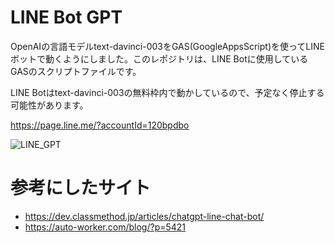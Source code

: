 # LINE Bot GPT
OpenAIの言語モデルtext-davinci-003をGAS(GoogleAppsScript)を使ってLINEボットで動くようにしました。このレポジトリは、LINE Botに使用しているGASのスクリプトファイルです。

LINE Botはtext-davinci-003の無料枠内で動かしているので、予定なく停止する可能性があります。

https://page.line.me/?accountId=120bpdbo

![LINE_GPT](https://user-images.githubusercontent.com/34531271/205496211-6aa7eac9-9824-4b65-9cbe-bf98c70cadc9.png)

# 参考にしたサイト
- https://dev.classmethod.jp/articles/chatgpt-line-chat-bot/
- https://auto-worker.com/blog/?p=5421

